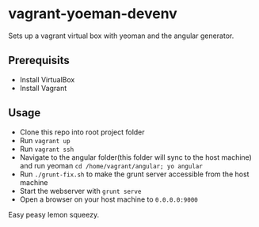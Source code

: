 vagrant-yoeman-devenv
======================

Sets up a vagrant virtual box with yeoman and the angular generator.


Prerequisits
------------

* Install VirtualBox
* Install Vagrant


Usage
-----

* Clone this repo into root project folder
* Run `vagrant up`
* Run `vagrant ssh`
* Navigate to the angular folder(this folder will sync to the host machine) and run yeoman `cd /home/vagrant/angular; yo angular`
* Run `./grunt-fix.sh` to make the grunt server accessible from the host machine
* Start the webserver with `grunt serve`
* Open a browser on your host machine to `0.0.0.0:9000`

Easy peasy lemon squeezy.